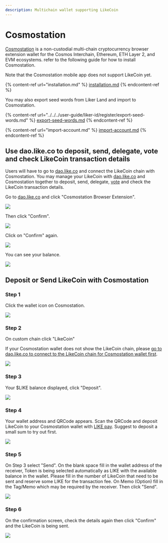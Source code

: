 ```yaml
---
description: Multichain wallet supporting LikeCoin
---
```


# Cosmostation

[Cosmostation](https://www.cosmostation.io/) is a non-custodial multi-chain cryptocurrency browser extension wallet for the Cosmos Interchain, Ethereum, ETH Layer 2, and EVM ecosystems. refer to the following guide for how to install Cosmostation.

Note that the Cosmostation mobile app does not support LikeCoin yet.

{% content-ref url="installation.md" %}
[installation.md](installation.md)
{% endcontent-ref %}

You may also export seed words from Liker Land and import to Cosmostation.&#x20;

{% content-ref url="../../../user-guide/liker-id/register/export-seed-words.md" %}
[export-seed-words.md](../../../user-guide/liker-id/register/export-seed-words.md)
{% endcontent-ref %}

{% content-ref url="import-account.md" %}
[import-account.md](import-account.md)
{% endcontent-ref %}

## Use dao.like.co to deposit, send, delegate, vote and check LikeCoin transaction details

Users will have to go to [dao.like.co](https://dao.like.co/) and connect the LikeCoin chain with Cosmostation. You may manage your LikeCoin with [dao.like.co](https://dao.like.co/) and Cosmostation together to deposit, send, delegate, [vote](../../governance/direct-vote.md) and check the LikeCoin transaction details.

Go to [dao.like.co](https://dao.like.co/) and click "Cosmostation Browser Extension".

![](<../../../.gitbook/assets/Comostation dao.like.co 1.png>)

Then click "Confirm".

![](<../../../.gitbook/assets/Comostation dao.like.co 2.png>)

Click on "Confirm" again.

![](<../../../.gitbook/assets/Comostation dao.like.co 3.png>)

You can see your balance.

![](<../../../.gitbook/assets/Comostation dao.like.co 4.png>)

## Deposit or Send LikeCoin with Cosmostation

### Step 1

Click the wallet icon on Cosmostation.

![](<../../../.gitbook/assets/Comostation Deposit Send 1.png>)

### Step 2

On custom chain click "LikeCoin"

If your Cosmostation wallet does not show the LikeCoin chain, please [go to dao.like.co to connect to the LikeCoin chain for Cosmostation wallet first](./#use-dao.like.co-to-deposit-send-delegate-vote-and-check-likecoin-transaction-details).

![](<../../../.gitbook/assets/Comostation Deposit Send 2.png>)

### Step 3

Your $LIKE balance displayed, click "Deposit".

![](<../../../.gitbook/assets/Comostation Deposit Send 3.png>)

### Step 4

Your wallet address and QRCode appears. Scan the QRCode and deposit LikeCoin to your Cosmostation wallet with [LIKE pay](../../../developer/like-pay/). Suggest to deposit a small sum to try out first.

![](<../../../.gitbook/assets/Comostation Deposit Send 4.png>)

### Step 5

On Step 3 select "Send". On the blank space fill in the wallet address of the receiver, Token is being selected automatically as LIKE with the available balance in the wallet. Please fill in the number of LikeCoin that need to be sent and reserve some LIKE for the transaction fee. On Memo (Option) fill in the Tag/Memo which may be required by the receiver. Then click "Send".

![](<../../../.gitbook/assets/Comostation Deposit Send 5.png>)

### Step 6

On the confirmation screen, check the details again then click "Confirm" and the LikeCoin is being sent.

![](<../../../.gitbook/assets/Comostation Deposit Send 6.png>)
